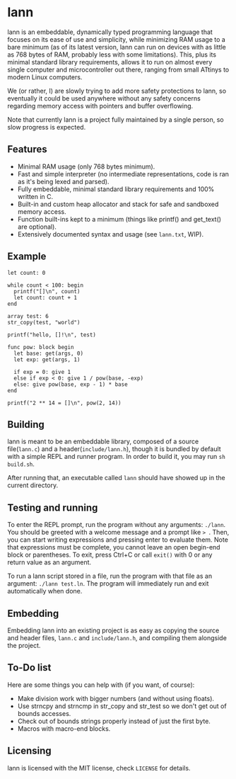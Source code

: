 # lann

lann is an embeddable, dynamically typed programming language that focuses on its ease of use and simplicity, while minimizing RAM usage to a bare minimum (as of its latest version, lann can run on devices with as little as 768 bytes of RAM, probably less with some limitations). This, plus its minimal standard library requirements, allows it to run on almost every single computer and microcontroller out there, ranging from small ATtinys to modern Linux computers.

We (or rather, I) are slowly trying to add more safety protections to lann, so eventually it could be used anywhere without any safety concerns regarding memory access with pointers and buffer overflowing.

Note that currently lann is a project fully maintained by a single person, so slow progress is expected.

## Features

- Minimal RAM usage (only 768 bytes minimum).
- Fast and simple interpreter (no intermediate representations, code is ran as it's being lexed and parsed).
- Fully embeddable, minimal standard library requirements and 100% written in C.
- Built-in and custom heap allocator and stack for safe and sandboxed memory access.
- Function built-ins kept to a minimum (things like printf() and get_text() are optional).
- Extensively documented syntax and usage (see `lann.txt`, WIP).

## Example

```lann
let count: 0

while count < 100: begin
  printf("[]\n", count)
  let count: count + 1
end

array test: 6
str_copy(test, "world")

printf("hello, []!\n", test)

func pow: block begin
  let base: get(args, 0)
  let exp: get(args, 1)
  
  if exp = 0: give 1
  else if exp < 0: give 1 / pow(base, -exp)
  else: give pow(base, exp - 1) * base
end

printf("2 ** 14 = []\n", pow(2, 14))
```

## Building

lann is meant to be an embeddable library, composed of a source file(`lann.c`) and a header(`include/lann.h`), though it is bundled by default with a simple REPL and runner program. In order to build it, you may run `sh build.sh`.

After running that, an executable called `lann` should have showed up in the current directory.

## Testing and running

To enter the REPL prompt, run the program without any arguments: `./lann`. You should be greeted with a welcome message and a prompt like `> `. Then, you can start writing expressions and pressing enter to evaluate them. Note that expressions must be complete, you cannot leave an open begin-end block or parentheses. To exit, press Ctrl+C or call `exit()` with 0 or any return value as an argument.

To run a lann script stored in a file, run the program with that file as an argument: `./lann test.ln`. The program will immediately run and exit automatically when done.

## Embedding

Embedding lann into an existing project is as easy as copying the source and header files, `lann.c` and `include/lann.h`, and compiling them alongside the project.

## To-Do list

Here are some things you can help with (if you want, of course):

- Make division work with bigger numbers (and without using floats).
- Use strncpy and strncmp in str_copy and str_test so we don't get out of bounds accesses.
- Check out of bounds strings properly instead of just the first byte.
- Macros with macro-end blocks.

## Licensing

lann is licensed with the MIT license, check `LICENSE` for details.
